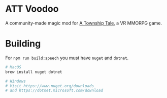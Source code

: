 # ATT Voodoo

A community-made magic mod for [A Township Tale](https://townshiptale.com/), a VR MMORPG game.

# Building

For `npm run build:speech` you must have `nuget` and `dotnet`.

```bash
# MacOS
brew install nuget dotnet

# Windows
# Visit https://www.nuget.org/downloads
# and https://dotnet.microsoft.com/download
```
